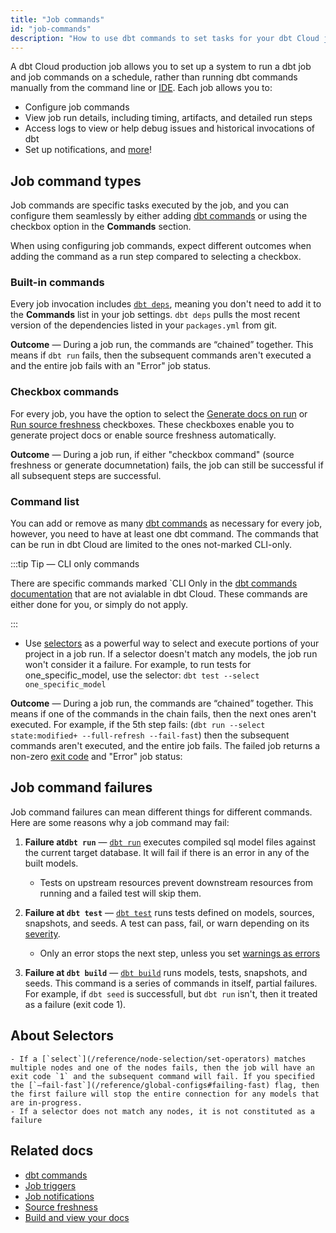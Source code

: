 ```yaml
---
title: "Job commands"
id: "job-commands"
description: "How to use dbt commands to set tasks for your dbt Cloud jobs."
---
```


A dbt Cloud production job allows you to set up a system to run a dbt job and job commands on a schedule, rather than running dbt commands manually from the command line or [IDE](/docs/get-started/develop-in-the-cloud). Each job allows you to:

- Configure job commands
- View job run details, including timing, artifacts, and detailed run steps
- Access logs to view or help debug issues and historical invocations of dbt
- Set up notifications, and [more](/docs/deploy/deployments#dbt-cloud)!

## Job command types

Job commands are specific tasks executed by the job, and you can configure them seamlessly by either adding [dbt commands](/reference/dbt-commands) or using the checkbox option in the **Commands** section. 

When using configuring job commands, expect different outcomes when adding the command as a run step compared to selecting a checkbox.

<Lightbox src ="/img/docs/dbt-cloud/using-dbt-cloud/job-commands.gif" title="Configuring checkbox and commands list"/>


### Built-in commands

Every job invocation includes [`dbt deps`](/reference/commands/deps), meaning you don't need to add it to the **Commands** list in your job settings. `dbt deps` pulls the most recent version of the dependencies listed in your `packages.yml` from git. 

**Outcome** &mdash; During a job run, the commands are “chained” together. This means if `dbt run` fails, then the subsequent commands aren't executed a and the entire job fails with an "Error" job status.


<Lightbox src="/img/docs/dbt-cloud/using-dbt-cloud/fail-dbtdeps.jpg" title="A job run with a failed dbt deps run step"/>

### Checkbox commands

For every job, you have the option to select the [Generate docs on run](/docs/collaborate/build-and-view-your-docs) or [Run source freshness](/docs/deploy/source-freshness) checkboxes. These checkboxes enable you to generate project docs or enable source freshness automatically.

**Outcome** &mdash; During a job run, if either "checkbox command" (source freshness or generate documnetation) fails, the job can still be successful if all subsequent steps are successful. 

### Command list

You can add or remove as many [dbt commands](/reference/dbt-commands) as necessary for every job, however, you need to have at least one dbt command. 
The commands that can be run in dbt Cloud are limited to the ones not-marked CLI-only. 

:::tip Tip &mdash; CLI only commands 

There are specific commands marked `CLI Only in the [dbt commands documentation](/reference/dbt-commands) that are not avialable in dbt Cloud. These commands are either done for you, or simply do not apply. 

:::
   
   * Use [selectors](/reference/node-selection/syntax) as a powerful way to select and execute portions of your project in a job run. If a selector doesn't match any models, the job run won't consider it a failure. For example, to run tests for one_specific_model, use the selector: `dbt test --select one_specific_model`
    
**Outcome** &mdash;  During a job run, the commands are “chained” together. This means if one of the commands in the chain fails, then the next ones aren't executed. For example, if the 5th step fails:
(`dbt run --select state:modified+ --full-refresh --fail-fast`)
then the subsequent commands aren't executed, and the entire job fails. The failed job returns a non-zero [exit code](/reference/exit-codes) and "Error" job status:

<Lightbox src ="/img/docs/dbt-cloud/using-dbt-cloud/skipped-jobs.jpg" title="A job run with a failed run step and subsequent job failure"/>

## Job command failures

Job command failures can mean different things for different commands. Here are some reasons why a job command may fail:

1. **Failure at`dbt run`** &mdash; [`dbt run`](/reference/commands/run) executes compiled sql model files against the current target database. It will fail if there is an error in any of the built models. 
    - Tests on upstream resources prevent downstream resources from running and a failed test will skip them.
    
2. **Failure at `dbt test`** &mdash;  [`dbt test`](/reference/commands/test) runs tests defined on models, sources, snapshots, and seeds. A test can pass, fail, or warn depending on its [severity](reference/resource-configs/severity). 
    - Only an error stops the next step, unless you set [warnings as errors](/reference/global-configs#warnings-as-errors)

3. **Failure at `dbt build`** &mdash; [`dbt build`](/reference/commands/build) runs models, tests, snapshots, and seeds. This command is a series of commands in itself, partial failures. For example, if `dbt seed` is successfull, but `dbt run` isn't, then it treated as a failure (exit code 1).

## About Selectors ##
    - If a [`select`](/reference/node-selection/set-operators) matches multiple nodes and one of the nodes fails, then the job will have an exit code `1` and the subsequent command will fail. If you specified the [`—fail-fast`](/reference/global-configs#failing-fast) flag, then the first failure will stop the entire connection for any models that are in-progress. 
    - If a selector does not match any nodes, it is not constituted as a failure


## Related docs
- [dbt commands](/reference/dbt-commands)
- [Job triggers](/docs/deploy/job-triggers)
- [Job notifications](/docs/deploy/job-notifications)
- [Source freshness](/docs/deploy/source-freshness)
- [Build and view your docs](/docs/collaborate/build-and-view-your-docs)
